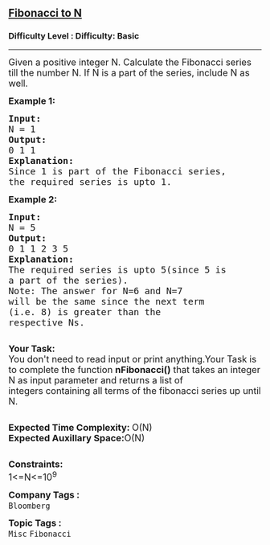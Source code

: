 <h2><a href="https://www.geeksforgeeks.org/problems/fibonacci-to-n0811/1?page=6&difficulty=Basic&status=unsolved&sortBy=submissions">Fibonacci to N</a></h2><h3>Difficulty Level : Difficulty: Basic</h3><hr><div class="problems_problem_content__Xm_eO"><p><span style="font-size:18px">Given a positive integer N. Calculate&nbsp;the Fibonacci series till the number N. If N is a part of the series, include N&nbsp;as well.</span></p>

<p><span style="font-size:18px"><strong>Example 1:</strong></span></p>

<pre><span style="font-size:18px"><strong>Input:</strong>
N = 1
<strong>Output:</strong>
0 1 1
<strong>Explanation:</strong>
Since 1 is part of the Fibonacci series,
the required series is upto 1.</span></pre>

<p><strong><span style="font-size:18px">Example 2:</span></strong></p>

<pre><span style="font-size:18px"><strong>Input:</strong>
N = 5
<strong>Output:</strong>
0 1 1 2 3 5
<strong>Explanation:</strong>
The required series is upto 5(since 5 is
a part of the series).
Note: The answer for N=6 and N=7
will be the same since the next term 
(i.e. 8) is greater than the 
respective Ns.</span></pre>

<p><br>
<span style="font-size:18px"><strong>Your Task:</strong><br>
You don't need to read input or print anything.Your Task is to complete the function <strong>nFibonacci()</strong> that takes an integer N as input parameter and returns a list of integers&nbsp;containing all terms of the fibonacci series up until N.</span></p>

<p><br>
<span style="font-size:18px"><strong>Expected Time Complexity:&nbsp;</strong>O(N)<br>
<strong>Expected Auxillary Space:</strong>O(N)</span></p>

<p><br>
<span style="font-size:18px"><strong>Constraints:</strong><br>
1&lt;=N&lt;=10<sup>9</sup></span></p>
</div><p><span style=font-size:18px><strong>Company Tags : </strong><br><code>Bloomberg</code>&nbsp;<br><p><span style=font-size:18px><strong>Topic Tags : </strong><br><code>Misc</code>&nbsp;<code>Fibonacci</code>&nbsp;